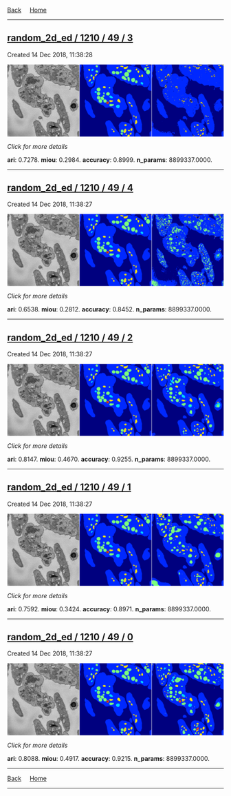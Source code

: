 
[Back](..)&nbsp;&nbsp;&nbsp;&nbsp;&nbsp;[Home](https://leapmanlab.github.io/snapshots)

---

<div class="summary"><a href="3"><h2>random_2d_ed / 1210 / 49 / 3</h2></a><p>Created 14 Dec 2018, 11:38:28
</p><a href="3"><img src="3/media/summary.png" align="center"></a><p>
<i>Click for more details</i>
</p></div>

**ari**: 0.7278. **miou**: 0.2984. **accuracy**: 0.8999. **n_params**: 8899337.0000. 

---

<div class="summary"><a href="4"><h2>random_2d_ed / 1210 / 49 / 4</h2></a><p>Created 14 Dec 2018, 11:38:27
</p><a href="4"><img src="4/media/summary.png" align="center"></a><p>
<i>Click for more details</i>
</p></div>

**ari**: 0.6538. **miou**: 0.2812. **accuracy**: 0.8452. **n_params**: 8899337.0000. 

---

<div class="summary"><a href="2"><h2>random_2d_ed / 1210 / 49 / 2</h2></a><p>Created 14 Dec 2018, 11:38:27
</p><a href="2"><img src="2/media/summary.png" align="center"></a><p>
<i>Click for more details</i>
</p></div>

**ari**: 0.8147. **miou**: 0.4670. **accuracy**: 0.9255. **n_params**: 8899337.0000. 

---

<div class="summary"><a href="1"><h2>random_2d_ed / 1210 / 49 / 1</h2></a><p>Created 14 Dec 2018, 11:38:27
</p><a href="1"><img src="1/media/summary.png" align="center"></a><p>
<i>Click for more details</i>
</p></div>

**ari**: 0.7592. **miou**: 0.3424. **accuracy**: 0.8971. **n_params**: 8899337.0000. 

---

<div class="summary"><a href="0"><h2>random_2d_ed / 1210 / 49 / 0</h2></a><p>Created 14 Dec 2018, 11:38:27
</p><a href="0"><img src="0/media/summary.png" align="center"></a><p>
<i>Click for more details</i>
</p></div>

**ari**: 0.8088. **miou**: 0.4917. **accuracy**: 0.9215. **n_params**: 8899337.0000. 

---

[Back](..)&nbsp;&nbsp;&nbsp;&nbsp;&nbsp;[Home](https://leapmanlab.github.io/snapshots)

---
